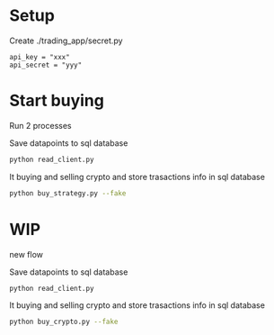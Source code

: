 # Setup

Create ./trading_app/secret.py

```
api_key = "xxx"
api_secret = "yyy"
```


# Start buying
Run 2 processes

Save datapoints to sql database
```bash
python read_client.py
```

It buying and selling crypto and store trasactions info in sql database
```bash
python buy_strategy.py --fake
```





# WIP

new flow

Save datapoints to sql database
```bash
python read_client.py
```


It buying and selling crypto and store trasactions info in sql database
```bash
python buy_crypto.py --fake
```
